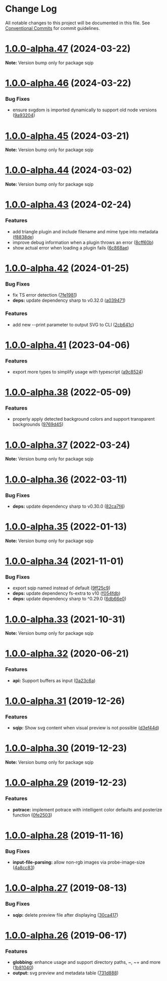 # Change Log

All notable changes to this project will be documented in this file.
See [Conventional Commits](https://conventionalcommits.org) for commit guidelines.

# [1.0.0-alpha.47](https://github.com/axe312ger/sqip/compare/sqip@1.0.0-alpha.46...sqip@1.0.0-alpha.47) (2024-03-22)

**Note:** Version bump only for package sqip





# [1.0.0-alpha.46](https://github.com/axe312ger/sqip/compare/sqip@1.0.0-alpha.45...sqip@1.0.0-alpha.46) (2024-03-22)


### Bug Fixes

* ensure svgdom is imported dynamically to support old node versions ([9a93204](https://github.com/axe312ger/sqip/commit/9a9320450abe8f0cab69ef1cb4f85b0493398c91))





# [1.0.0-alpha.45](https://github.com/axe312ger/sqip/compare/sqip@1.0.0-alpha.44...sqip@1.0.0-alpha.45) (2024-03-21)

**Note:** Version bump only for package sqip





# [1.0.0-alpha.44](https://github.com/axe312ger/sqip/compare/sqip@1.0.0-alpha.43...sqip@1.0.0-alpha.44) (2024-03-02)

**Note:** Version bump only for package sqip





# [1.0.0-alpha.43](https://github.com/axe312ger/sqip/compare/sqip@1.0.0-alpha.42...sqip@1.0.0-alpha.43) (2024-02-24)


### Features

* add triangle plugin and include filename and mime type into metadata ([f8838de](https://github.com/axe312ger/sqip/commit/f8838dead30932e59bc5f00cb2e2e9e20bf70a40))
* improve debug information when a plugin throws an error ([8cff60b](https://github.com/axe312ger/sqip/commit/8cff60b1ae57f8e1bdd7f01bb7b130d54ffdddaa))
* show actual error when loading a plugin fails ([6c868ae](https://github.com/axe312ger/sqip/commit/6c868aef4d0f4038ec417a7d7ae574e77dff204c))





# [1.0.0-alpha.42](https://github.com/axe312ger/sqip/compare/sqip@1.0.0-alpha.41...sqip@1.0.0-alpha.42) (2024-01-25)


### Bug Fixes

* fix TS error detection ([7fe1981](https://github.com/axe312ger/sqip/commit/7fe19814b38bdf016ed0e6251a640dae738327d2))
* **deps:** update dependency sharp to v0.32.0 ([a039471](https://github.com/axe312ger/sqip/commit/a039471f2268ae2acf044a1894d9144595b55253))


### Features

* add new --print parameter to output SVG to CLI ([2cb641c](https://github.com/axe312ger/sqip/commit/2cb641c44f1339e5233cf70ed3aac59d9b2129f8))





# [1.0.0-alpha.41](https://github.com/axe312ger/sqip/compare/sqip@1.0.0-alpha.40...sqip@1.0.0-alpha.41) (2023-04-06)


### Features

* export more types to simplify usage with typescript ([a9c8524](https://github.com/axe312ger/sqip/commit/a9c8524848767b029ad7dd34a6498b3aa0752868))





# [1.0.0-alpha.38](https://github.com/axe312ger/sqip/compare/sqip@1.0.0-alpha.37...sqip@1.0.0-alpha.38) (2022-05-09)


### Features

* properly apply detected background colors and support transparent backgrounds ([9769d45](https://github.com/axe312ger/sqip/commit/9769d4597fdfca877d1caef1c3f2cd68347fd223))





# [1.0.0-alpha.37](https://github.com/axe312ger/sqip/compare/sqip@1.0.0-alpha.36...sqip@1.0.0-alpha.37) (2022-03-24)

**Note:** Version bump only for package sqip





# [1.0.0-alpha.36](https://github.com/axe312ger/sqip/compare/sqip@1.0.0-alpha.35...sqip@1.0.0-alpha.36) (2022-03-11)


### Bug Fixes

* **deps:** update dependency sharp to v0.30.0 ([82ca7f4](https://github.com/axe312ger/sqip/commit/82ca7f476c805b518eddb31a56683062c6efcc4f))





# [1.0.0-alpha.35](https://github.com/axe312ger/sqip/compare/sqip@1.0.0-alpha.34...sqip@1.0.0-alpha.35) (2022-01-13)

**Note:** Version bump only for package sqip





# [1.0.0-alpha.34](https://github.com/axe312ger/sqip/compare/sqip@1.0.0-alpha.33...sqip@1.0.0-alpha.34) (2021-11-01)


### Bug Fixes

* export sqip named instead of default ([9ff25c9](https://github.com/axe312ger/sqip/commit/9ff25c921719f47d19f92729fd1e0198bdced6ab))
* **deps:** update dependency fs-extra to v10 ([f054fdb](https://github.com/axe312ger/sqip/commit/f054fdb81ff06d6bdb9d05b9c31c5be4c8d049d9))
* **deps:** update dependency sharp to ^0.29.0 ([6db66e0](https://github.com/axe312ger/sqip/commit/6db66e0a1126fd0386895d722047b69beaeaf8c6))





# [1.0.0-alpha.33](https://github.com/axe312ger/sqip/compare/sqip@1.0.0-alpha.32...sqip@1.0.0-alpha.33) (2021-10-31)

**Note:** Version bump only for package sqip





# [1.0.0-alpha.32](https://github.com/axe312ger/sqip/compare/sqip@1.0.0-alpha.31...sqip@1.0.0-alpha.32) (2020-06-21)


### Features

* **api:** Support buffers as input ([0a23c6a](https://github.com/axe312ger/sqip/commit/0a23c6a8d265418713d00be9d0c698b982a5acbe))





# [1.0.0-alpha.31](https://github.com/axe312ger/sqip/compare/sqip@1.0.0-alpha.30...sqip@1.0.0-alpha.31) (2019-12-26)


### Features

* **sqip:** Show svg content when visual preview is not possible ([d3ef44d](https://github.com/axe312ger/sqip/commit/d3ef44dd4bf30d0866efaaf32a2ad9e7f4b6051f))





# [1.0.0-alpha.30](https://github.com/axe312ger/sqip/compare/sqip@1.0.0-alpha.29...sqip@1.0.0-alpha.30) (2019-12-23)

**Note:** Version bump only for package sqip





# [1.0.0-alpha.29](https://github.com/axe312ger/sqip/compare/sqip@1.0.0-alpha.28...sqip@1.0.0-alpha.29) (2019-12-23)


### Features

* **potrace:** implement potrace with intelligent color defaults and posterize function ([0fe2503](https://github.com/axe312ger/sqip/commit/0fe2503c92486b07a01382638ac92b475dead67d))





# [1.0.0-alpha.28](https://github.com/axe312ger/sqip/compare/sqip@1.0.0-alpha.27...sqip@1.0.0-alpha.28) (2019-11-16)


### Bug Fixes

* **input-file-parsing:** allow non-rgb images via probe-image-size ([4a8cc83](https://github.com/axe312ger/sqip/commit/4a8cc83c405c893f69bf151d237fb3dfd60d18ca))





# [1.0.0-alpha.27](https://github.com/axe312ger/sqip/compare/sqip@1.0.0-alpha.26...sqip@1.0.0-alpha.27) (2019-08-13)


### Bug Fixes

* **sqip:** delete preview file after displaying ([30ca417](https://github.com/axe312ger/sqip/commit/30ca417))





# [1.0.0-alpha.26](https://github.com/axe312ger/sqip/compare/sqip@1.0.0-alpha.25...sqip@1.0.0-alpha.26) (2019-06-17)


### Features

* **globbing:** enhance usage and support directory paths, ~, ~+ and more ([1b81040](https://github.com/axe312ger/sqip/commit/1b81040))
* **output:** svg preview and metadata table ([731d888](https://github.com/axe312ger/sqip/commit/731d888))
